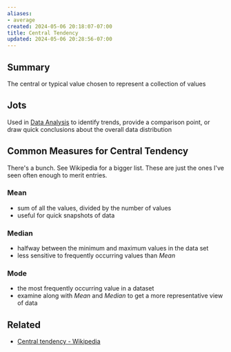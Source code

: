 ```yaml
---
aliases:
- average
created: 2024-05-06 20:18:07-07:00
title: Central Tendency
updated: 2024-05-06 20:28:56-07:00
---
```


## Summary

The central or typical value chosen to represent a collection of values

## Jots

Used in [Data Analysis](Data%20Analysis.md) to identify trends, provide a comparison point, or draw quick conclusions about the overall data distribution

## Common Measures for Central Tendency

There's a bunch. See Wikipedia for a bigger list. These are just the ones I've seen often enough to merit entries.

### Mean

* sum of all the values, divided by the number of values
* useful for quick snapshots of data

### Median

* halfway between the minimum and maximum values in the data set
* less sensitive to frequently occurring values than *Mean*

### Mode

* the most frequently occurring value in a dataset
* examine along with *Mean* and *Median* to get a more representative view of data

## Related

* [Central tendency - Wikipedia](https://en.wikipedia.org/wiki/Central_tendency)